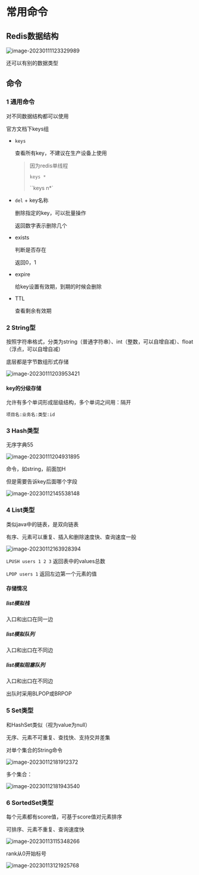 # 常用命令



## Redis数据结构

![image-20230111123329989](https://xingqiu-tuchuang-1256524210.cos.ap-shanghai.myqcloud.com/3978/image-20230111123329989.png)

还可以有别的数据类型





## 命令

### 1 通用命令

对不同数据结构都可以使用

官方文档下keys组



* `keys` 

  查看所有key，不建议在生产设备上使用

  > 因为redis单线程
  >
  > `keys *`
  >
  > ``keys n*`

* `del` + key名称

  删除指定的key，可以批量操作

  返回数字表示删除几个

* exists

  判断是否存在

  返回0，1

* expire

  给key设置有效期，到期的时候会删除

* TTL

  查看剩余有效期





### 2 String型

按照字符串格式，分类为string（普通字符串）、int（整数，可以自增自减）、float（浮点，可以自增自减）

底层都是字节数组形式存储



![image-20230111203953421](https://xingqiu-tuchuang-1256524210.cos.ap-shanghai.myqcloud.com/3978/image-20230111203953421.png)



#### key的分级存储

允许有多个单词形成层级结构，多个单词之间用：隔开

`项目名:业务名:类型:id`



### 3 Hash类型

无序字典55 

![image-20230111204931895](https://xingqiu-tuchuang-1256524210.cos.ap-shanghai.myqcloud.com/3978/image-20230111204931895.png)



命令，如string，前面加H

但是需要告诉key后面哪个字段

![image-20230112145538148](https://xingqiu-tuchuang-1256524210.cos.ap-shanghai.myqcloud.com/3978/image-20230112145538148.png)



### 4 List类型

类似java中的链表，是双向链表

有序、元素可以重复、插入和删除速度快、查询速度一般

![image-20230112163928394](https://xingqiu-tuchuang-1256524210.cos.ap-shanghai.myqcloud.com/3978/image-20230112163928394.png)

`LPUSH users 1 2 3` 返回表中的values总数

`LPOP users 1` 返回左边第一个元素的值



#### 存储情况

##### list模拟栈

入口和出口在同一边

##### list模拟队列

入口和出口在不同边

##### list模拟阻塞队列

入口和出口在不同边

出队时采用BLPOP或BRPOP





### 5 Set类型

和HashSet类似（视为value为null）

无序、元素不可重复、查找快、支持交并差集



对单个集合的String命令

![image-20230112181912372](https://xingqiu-tuchuang-1256524210.cos.ap-shanghai.myqcloud.com/3978/image-20230112181912372.png)



多个集合：

![image-20230112181943540](https://xingqiu-tuchuang-1256524210.cos.ap-shanghai.myqcloud.com/3978/image-20230112181943540.png)





### 6  SortedSet类型

每个元素都有score值，可基于score值对元素排序

可排序、元素不重复、查询速度快

![image-20230113115348266](https://xingqiu-tuchuang-1256524210.cos.ap-shanghai.myqcloud.com/3978/image-20230113115348266.png)



rank从0开始标号



![image-20230113121925768](https://xingqiu-tuchuang-1256524210.cos.ap-shanghai.myqcloud.com/3978/image-20230113121925768.png)